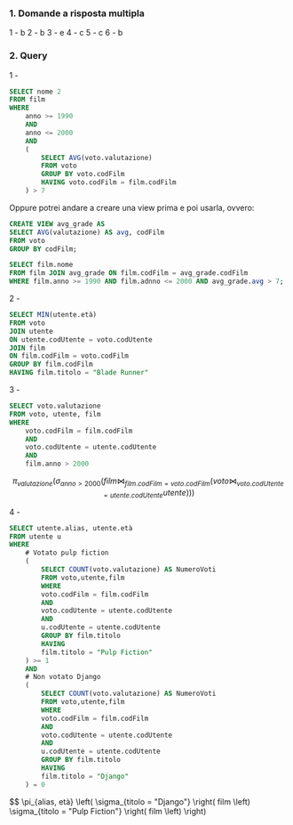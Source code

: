 ### 1. Domande a risposta multipla

1 - b
2 - b
3 - e
4 - c
5 - c
6 - b



### 2. Query

1 - 
```sql
SELECT nome 2
FROM film 
WHERE 
    anno >= 1990 
    AND 
    anno <= 2000 
    AND 
    (
        SELECT AVG(voto.valutazione) 
        FROM voto 
        GROUP BY voto.codFilm
        HAVING voto.codFilm = film.codFilm
    ) > 7
```

Oppure potrei andare a creare una view prima e poi usarla, ovvero:

```sql
CREATE VIEW avg_grade AS
SELECT AVG(valutazione) AS avg, codFilm
FROM voto
GROUP BY codFilm;

SELECT film.nome
FROM film JOIN avg_grade ON film.codFilm = avg_grade.codFilm
WHERE film.anno >= 1990 AND film.adnno <= 2000 AND avg_grade.avg > 7;
```

2 -
```sql
SELECT MIN(utente.età) 
FROM voto 
JOIN utente 
ON utente.codUtente = voto.codUtente 
JOIN film 
ON film.codFilm = voto.codFilm
GROUP BY film.codFilm
HAVING film.titolo = "Blade Runner" 
```

3 -

```sql
SELECT voto.valutazione
FROM voto, utente, film
WHERE 
    voto.codFilm = film.codFilm 
    AND
    voto.codUtente = utente.codUtente
    AND
    film.anno > 2000 
```

$$
\pi_{valutazione} \left( 
    \sigma_{anno > 2000}
    \left(
        film \bowtie_{film.codFilm = voto.codFilm}
        \left(
            voto \bowtie_{voto.codUtente =  utente.codUtente} utente
        \right)
    \right)
\right)
$$

4 -
```sql
SELECT utente.alias, utente.età
FROM utente u
WHERE
    # Votato pulp fiction 
    (
        SELECT COUNT(voto.valutazione) AS NumeroVoti
        FROM voto,utente,film
        WHERE 
        voto.codFilm = film.codFilm 
        AND
        voto.codUtente = utente.codUtente
        AND
        u.codUtente = utente.codUtente
        GROUP BY film.titolo
        HAVING 
        film.titolo = "Pulp Fiction"
    ) >= 1
    AND
    # Non votato Django
    (
        SELECT COUNT(voto.valutazione) AS NumeroVoti
        FROM voto,utente,film
        WHERE 
        voto.codFilm = film.codFilm 
        AND
        voto.codUtente = utente.codUtente
        AND
        u.codUtente = utente.codUtente
        GROUP BY film.titolo
        HAVING 
        film.titolo = "Django"
    ) = 0
```

$$
\pi_{alias, età} 
\left(
    \sigma_{titolo = "Django"}
    \right(
        film
    \left)    
    \sigma_{titolo = "Pulp Fiction"}
    \right(
        film
    \left)
\right)
